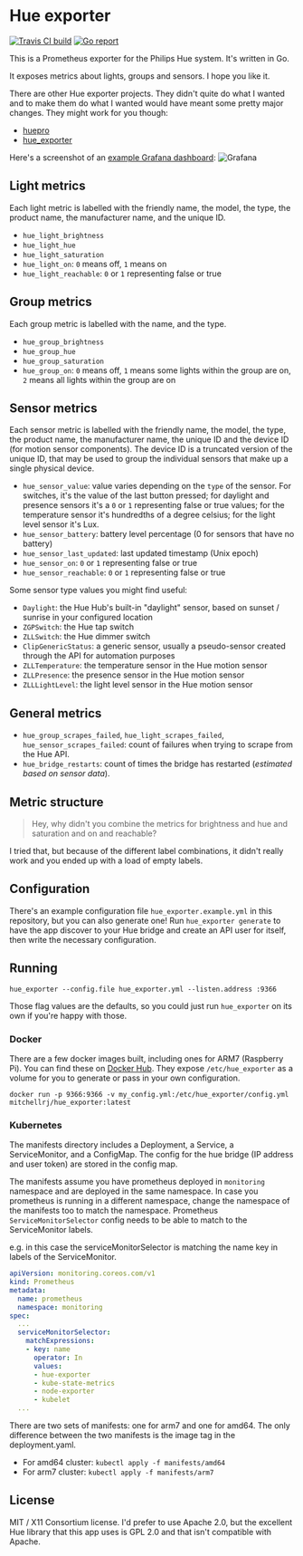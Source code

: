 # Hue exporter

[![Travis CI build](https://travis-ci.org/mitchellrj/hue_exporter.svg?branch=master)](https://travis-ci.org/mitchellrj/hue_exporter) [![Go report](https://goreportcard.com/badge/github.com/mitchellrj/hue_exporter)](https://goreportcard.com/report/github.com/mitchellrj/hue_exporter)

This is a Prometheus exporter for the Philips Hue system. It's written in Go.

It exposes metrics about lights, groups and sensors. I hope you like it.

There are other Hue exporter projects. They didn't quite do what I wanted and to make them do what I wanted would have meant some pretty major changes. They might work for you though:

* [huepro](https://github.com/stevenbower/huepro)
* [hue_exporter](https://github.com/nilsding/hue_exporter)

Here's a screenshot of an [example Grafana dashboard](docs/grafana.json):
![Grafana](https://raw.githubusercontent.com/mitchellrj/hue_exporter/master/docs/grafana.png)

## Light metrics

Each light metric is labelled with the friendly name, the model, the type, the product name, the manufacturer name, and the unique ID.

* `hue_light_brightness`
* `hue_light_hue`
* `hue_light_saturation`
* `hue_light_on`: `0` means off, `1` means on
* `hue_light_reachable`: `0` or `1` representing false or true

## Group metrics

Each group metric is labelled with the name, and the type.

* `hue_group_brightness`
* `hue_group_hue`
* `hue_group_saturation`
* `hue_group_on`: `0` means off, `1` means some lights within the group are on, `2` means all lights within the group are on

## Sensor metrics

Each sensor metric is labelled with the friendly name, the model, the type, the product name, the manufacturer name, the unique ID and the device ID (for motion sensor components). The device ID is a truncated version of the unique ID, that may be used to group the individual sensors that make up a single physical device.

* `hue_sensor_value`: value varies depending on the `type` of the sensor. For switches, it's the value of the last button pressed; for daylight and presence sensors it's a `0` or `1` representing false or true values; for the temperature sensor it's hundredths of a degree celsius; for the light level sensor it's Lux.
* `hue_sensor_battery`: battery level percentage (0 for sensors that have no battery)
* `hue_sensor_last_updated`: last updated timestamp (Unix epoch)
* `hue_sensor_on`: `0` or `1` representing false or true
* `hue_sensor_reachable`: `0` or `1` representing false or true

Some sensor type values you might find useful:

* `Daylight`: the Hue Hub's built-in "daylight" sensor, based on sunset / sunrise in your configured location
* `ZGPSwitch`: the Hue tap switch
* `ZLLSwitch`: the Hue dimmer switch
* `ClipGenericStatus`: a generic sensor, usually a pseudo-sensor created through the API for automation purposes
* `ZLLTemperature`: the temperature sensor in the Hue motion sensor
* `ZLLPresence`: the presence sensor in the Hue motion sensor
* `ZLLLightLevel`: the light level sensor in the Hue motion sensor

## General metrics

* `hue_group_scrapes_failed`, `hue_light_scrapes_failed`, `hue_sensor_scrapes_failed`: count of failures when trying to scrape from the Hue API.
* `hue_bridge_restarts`: count of times the bridge has restarted (*estimated based on sensor data*).

## Metric structure

> Hey, why didn't you combine the metrics for brightness and hue and saturation and on and reachable?

I tried that, but because of the different label combinations, it didn't really work and you ended up with a load of empty labels.

## Configuration

There's an example configuration file `hue_exporter.example.yml` in this repository, but you can also generate one! Run `hue_exporter generate` to have the app discover to your Hue bridge and create an API user for itself, then write the necessary configuration.

## Running

```
hue_exporter --config.file hue_exporter.yml --listen.address :9366
```

Those flag values are the defaults, so you could just run `hue_exporter` on its own if you're happy with those.

### Docker

There are a few docker images built, including ones for ARM7 (Raspberry Pi). You can find these on [Docker Hub](https://hub.docker.com/r/mitchellrj/hue_exporter). They expose `/etc/hue_exporter` as a volume for you to generate or pass in your own configuration.

```
docker run -p 9366:9366 -v my_config.yml:/etc/hue_exporter/config.yml mitchellrj/hue_exporter:latest
```

### Kubernetes

The manifests directory includes a Deployment, a Service, a ServiceMonitor, and a ConfigMap.
The config for the hue bridge (IP address and user token) are stored in the config map.

The manifests assume you have prometheus deployed in `monitoring` namespace and are deployed in the same namespace. In
case you prometheus is running in a different namespace, change the namespace of the manifests too to match the namespace.
Prometheus `ServiceMonitorSelector` config needs to be able to match to the ServiceMonitor labels.

e.g. in this case the serviceMonitorSelector is matching the name key in labels of the ServiceMonitor.
```yaml
apiVersion: monitoring.coreos.com/v1
kind: Prometheus
metadata:
  name: prometheus
  namespace: monitoring
spec:
  ...
  serviceMonitorSelector:
    matchExpressions:
    - key: name
      operator: In
      values:
      - hue-exporter
      - kube-state-metrics
      - node-exporter
      - kubelet
  ...

```

There are two sets of manifests: one for arm7 and one for amd64. The
only difference between the two manifests is the image tag in the deployment.yaml.

- For amd64 cluster: `kubectl apply -f manifests/amd64`
- For arm7 cluster: `kubectl apply -f manifests/arm7`


## License

MIT / X11 Consortium license. I'd prefer to use Apache 2.0, but the excellent Hue library that this app uses is GPL 2.0 and that isn't compatible with Apache.
